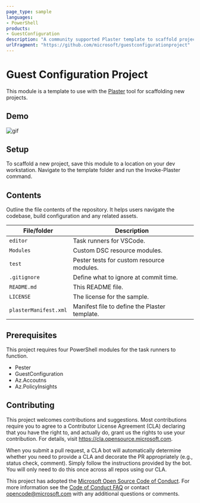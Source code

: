 ```yaml
---
page_type: sample
languages:
- PowerShell
products:
- GuestConfiguration
description: "A community supported Plaster template to scaffold projects for custom Azure Policy Guest Configuration resources/configurations"
urlFragment: "https://github.com/microsoft/guestconfigurationproject"
---
```


# Guest Configuration Project

This module is a template
to use with the
[Plaster](https://github.com/powershell/plaster)
tool for scaffolding new projects.

## Demo

![gif](gcProject.gif)

## Setup

To scaffold a new project,
save this module to a location on your
dev workstation.
Navigate to the template folder
and run the Invoke-Plaster command.

## Contents

Outline the file contents of the repository. It helps users navigate the codebase, build configuration and any related assets.

| File/folder       | Description                                |
|-------------------|--------------------------------------------|
| `editor`          | Task runners for VSCode.                   |
| `Modules`         | Custom DSC resource modules.               |
| `test`            | Pester tests for custom resource modules.  |
| `.gitignore`      | Define what to ignore at commit time.      |
| `README.md`       | This README file.                          |
| `LICENSE`         | The license for the sample.                |
| `plasterManifest.xml` | Manifest file to define the Plaster template. |

## Prerequisites

This project requires four PowerShell modules for the task runners to function.

- Pester
- GuestConfiguration
- Az.Accoutns
- Az.PolicyInsights

## Contributing

This project welcomes contributions and suggestions.  Most contributions require you to agree to a
Contributor License Agreement (CLA) declaring that you have the right to, and actually do, grant us
the rights to use your contribution. For details, visit https://cla.opensource.microsoft.com.

When you submit a pull request, a CLA bot will automatically determine whether you need to provide
a CLA and decorate the PR appropriately (e.g., status check, comment). Simply follow the instructions
provided by the bot. You will only need to do this once across all repos using our CLA.

This project has adopted the [Microsoft Open Source Code of Conduct](https://opensource.microsoft.com/codeofconduct/).
For more information see the [Code of Conduct FAQ](https://opensource.microsoft.com/codeofconduct/faq/) or
contact [opencode@microsoft.com](mailto:opencode@microsoft.com) with any additional questions or comments.
